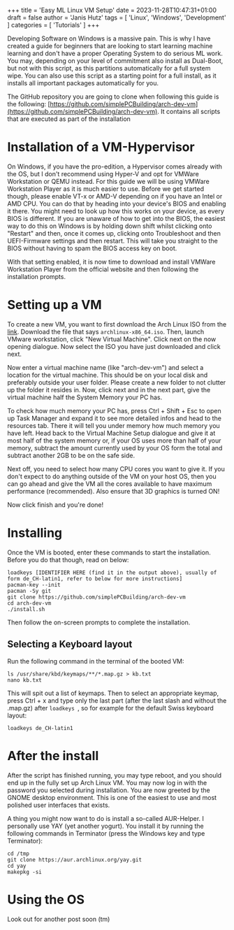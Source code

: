 +++
title = 'Easy ML Linux VM Setup'
date = 2023-11-28T10:47:31+01:00
draft = false
author = 'Janis Hutz'
tags = [ 'Linux', 'Windows', 'Development' ]
categories = [ 'Tutorials' ]
+++

Developing Software on Windows is a massive pain. This is why I have created a guide for beginners that are looking to start learning machine learning and don't have a proper Operating System to do serious ML work. You may, depending on your level of commitment also install as Dual-Boot, but not with this script, as this partitions automatically for a full system wipe. You can also use this script as a starting point for a full install, as it installs all important packages automatically for you. 

The GitHub repository you are going to clone when following this guide is the following: [https://github.com/simplePCBuilding/arch-dev-vm](https://github.com/simplePCBuilding/arch-dev-vm).
It contains all scripts that are executed as part of the installation

# Installation of a VM-Hypervisor
On Windows, if you have the pro-edition, a Hypervisor comes already with the OS, but I don't recommend using Hyper-V and opt for VMWare Workstation or QEMU instead. For this guide we will be using VMWare Workstation Player as it is much easier to use. Before we get started though, please enable VT-x or AMD-V depending on if you have an Intel or AMD CPU. You can do that by heading into your device's BIOS and enabling it there. You might need to look up how this works on your device, as every BIOS is different. If you are unaware of how to get into the BIOS, the easiest way to do this on Windows is by holding down shift whilst clicking onto "Restart" and then, once it comes up, clicking onto Troubleshoot and then UEFI-Firmware settings and then restart. This will take you straight to the BIOS without having to spam the BIOS access key on boot. 

With that setting enabled, it is now time to download and install VMWare Workstation Player from the official website and then following the installation prompts.


# Setting up a VM
To create a new VM, you want to first download the Arch Linux ISO from the [link](https://pkg.adfinis.com/archlinux/iso/latest/). Download the file that says 
`archlinux-x86_64.iso`. Then, launch VMware workstation, click "New Virtual Machine". Click next on the now opening dialogue. Now select the ISO you have just downloaded and click next. 

Now enter a virtual machine name (like "arch-dev-vm") and select a location for the virtual machine. This should be on your local disk and preferably outside your user folder. Please create a new folder to not clutter up the folder it resides in. Now, click next and in the next part, give the virtual machine half the System Memory your PC has. 

To check how much memory your PC has, press Ctrl + Shift + Esc to open up Task Manager and expand it to see more detailed infos and head to the resources tab. There it will tell you under memory how much memory you have left. Head back to the Virtual Machine Setup dialogue and give it at most half of the system memory or, if your OS uses more than half of your memory, subtract the amount currently used by your OS form the total and subtract another 2GB to be on the safe side. 

Next off, you need to select how many CPU cores you want to give it. If you don't expect to do anything outside of the VM on your host OS, then you can go ahead and give the VM all the cores available to have maximum performance (recommended). Also ensure that 3D graphics is turned ON!

Now click finish and you're done!


# Installing
Once the VM is booted, enter these commands to start the installation. Before you do that though, read on below:

```
loadkeys [IDENTIFIER HERE (find it in the output above), usually of form de_CH-latin1, refer to below for more instructions]
pacman-key --init
pacman -Sy git
git clone https://github.com/simplePCBuilding/arch-dev-vm
cd arch-dev-vm
./install.sh
```

Then follow the on-screen prompts to complete the installation. 

## Selecting a Keyboard layout
Run the following command in the terminal of the booted VM:
```
ls /usr/share/kbd/keymaps/**/*.map.gz > kb.txt
nano kb.txt
```

This will spit out a list of keymaps. Then to select an appropriate keymap, press Ctrl + x and type only the last part (after the last slash and without the .map.gz) after `loadkeys `, so for example for the default Swiss keyboard layout:
```
loadkeys de_CH-latin1
```

# After the install
After the script has finished running, you may type reboot, and you should end up in the fully set up Arch Linux VM. You may now log in with the password you selected during installation. You are now greeted by the GNOME desktop environment. This is one of the easiest to use and most polished user interfaces that exists.

A thing you might now want to do is install a so-called AUR-Helper. I personally use YAY (yet another yogurt). You install it by running the following commands in Terminator (press the Windows key and type Terminator):

```
cd /tmp
git clone https://aur.archlinux.org/yay.git
cd yay
makepkg -si
```

# Using the OS
Look out for another post soon (tm)
